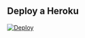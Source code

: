 ## Deploy a Heroku
[![Deploy](https://www.herokucdn.com/deploy/button.svg)](https://heroku.com/deploy?template=https://github.com/BigSmokeCuba/bot2) 
